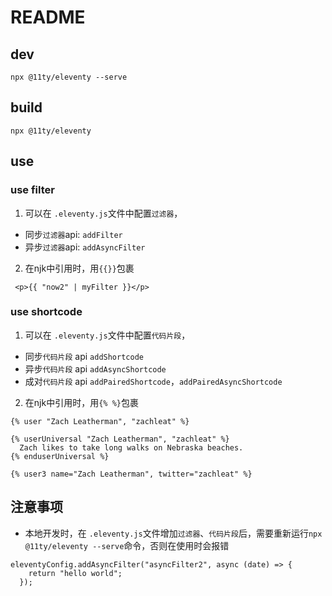 # README

## dev
```
npx @11ty/eleventy --serve
```

## build
```
npx @11ty/eleventy
```

## use 

### use filter
1. 可以在 `.eleventy.js`文件中配置`过滤器`，
  - 同步`过滤器`api: `addFilter`
  - 异步`过滤器`api: `addAsyncFilter`

2. 在njk中引用时，用`{{}}`包裹

```njk
 <p>{{ "now2" | myFilter }}</p>
```

### use shortcode

1. 可以在 `.eleventy.js`文件中配置`代码片段`，
  - 同步`代码片段` api `addShortcode`
  - 异步`代码片段` api `addAsyncShortcode`
  - 成对`代码片段` api `addPairedShortcode`，`addPairedAsyncShortcode`

2. 在njk中引用时，用`{% %}`包裹
```njk
{% user "Zach Leatherman", "zachleat" %} 

{% userUniversal "Zach Leatherman", "zachleat" %} 
  Zach likes to take long walks on Nebraska beaches. 
{% enduserUniversal %} 

{% user3 name="Zach Leatherman", twitter="zachleat" %}

```

## 注意事项
- 本地开发时，在 `.eleventy.js`文件增加`过滤器`、`代码片段`后，需要重新运行`npx @11ty/eleventy --serve`命令，否则在使用时会报错
```
eleventyConfig.addAsyncFilter("asyncFilter2", async (date) => {
    return "hello world";
  });
```


